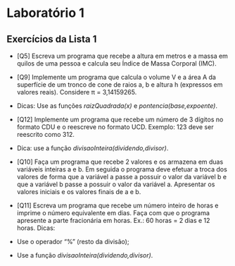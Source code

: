 # Laboratório 1

## Exercícios da Lista 1

* [Q5] Escreva um programa que recebe a altura em metros e a massa em quilos de uma pessoa e calcula seu Índice de Massa Corporal (IMC).

* [Q9] Implemente um programa que calcula o volume V e a área A da superfície de um tronco de cone de raios a, b e altura h (expressos em valores reais). Considere π = 3,14159265.
 * Dicas: Use as funções _raizQuadrada(x)_ e _pontencia(base,expoente)_.


* [Q12] Implemente um programa que recebe um número de 3 dígitos no formato CDU e o reescreve no formato UCD. Exemplo: 123 deve ser reescrito como 312.
 * Dica: use a função _divisaoInteira(dividendo,divisor)_.

* [Q10] Faça um programa que recebe 2 valores e os armazena em duas variáveis inteiras a e b. Em seguida o programa deve efetuar a troca dos valores de forma que a variável a passe a possuir o valor da variável b e que a variável b passe a possuir o valor da variável a. Apresentar os valores iniciais e os valores finais de a e b.

* [Q11] Escreva um programa que recebe um número inteiro de horas e imprime o número equivalente em dias. Faça com que o programa apresente a parte fracionária em horas. Ex.: 60 horas = 2 dias e 12 horas. Dicas:
 * Use o operador “%” (resto da divisão);
 * Use a função  _divisaoInteira(dividendo,divisor)_. 
